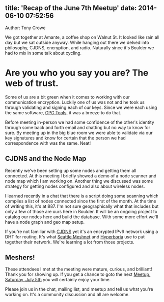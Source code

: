 title: 'Recap of the June 7th Meetup'
date: 2014-06-10 07:52:56
---
Author: Tony Crowe

We got together at Amante, a coffee shop on Walnut St. It looked like rain all day but we sat outside anyway. While hanging out there we delved into philosophy, CJDNS, encryption, and radio. Naturally since it's Boulder we had to mix in some talk about cycling.

# Are you who you say you are? The web of trust.

Some of us are a bit green when it comes to working with our communication encryption. Luckily one of us was not and he took us through validating and signing each of our keys. Since we were each using the same software, [GPG Tools](https://gpgtools.org), it was a breeze to do that.

Before meeting in-person we had some confidence of the other's identity through some back and forth email and chatting but no way to know for sure. By meeting up in the big blue room we were able to validate via our key signatures and know for certain that the person we had correspondence with was the same. Neat!

## CJDNS and the Node Map

Recently we've been setting up some nodes and getting them all connected. At this meeting I briefly showed a demo of a node scanner and node map which I am working on. Another thing we discussed was some strategy for getting nodes configured and also about wireless nodes.

I learned recently in a chat that there is a script doing some scanning which compiles a list of nodes connected since the first of the month. At the time of writing this, it's at 887. I'm not sure geographically what that includes but only a few of those are ours here in Boulder. It will be an ongoing project to catalog our nodes here and build the database. With some more effort we'll have a node graph and geo map setup.

If you're not familiar with [CJDNS](https://github.com/cjdelisle/cjdns) yet it's an encrypted IPv6 network using a DHT for routing. It's what [Seattle Meshnet](https://seattlemesh.net) and [Hyperboria](http://hyperboria.net) use to put together their network. We're learning a lot from those projects.

## Meshers!

These attendees I met at the meeting were mature, curious, and brilliant! Thank you for showing up. If you get a chance to goto the next [Meetup, Saturday, July 5th](http://www.meetup.com/Boulder-Meshnet/) you will certainly enjoy your time.

Please join us in the chat, mailing list, and meetup and tell us what you're working on. It's a community discussion and all are welcome.
